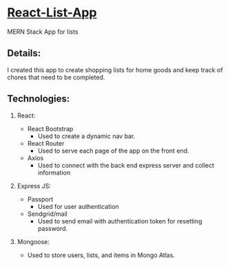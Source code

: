 # [React-List-App](https://listapp-molina.herokuapp.com/)
MERN Stack App for lists

## Details:
I created this app to create shopping lists for home goods and keep track of chores that need to be completed.

## Technologies:

1. React:
    - React Bootstrap
        - Used to create a dynamic nav bar.
    - React Router
        - Used to serve each page of the app on the front end.
    - Axios
        - Used to connect with the back end express server and collect information


2. Express JS:
    - Passport
        - Used for user authentication 
    - Sendgrid/mail
        - Used to send email with authentication token for resetting password.

3. Mongoose:
    - Used to store users, lists, and items in Mongo Atlas.